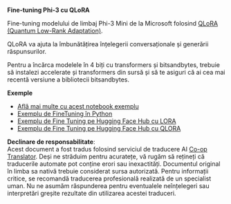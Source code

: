 <!--
CO_OP_TRANSLATOR_METADATA:
{
  "original_hash": "54b6b824568d4decb574b9e117c4f5f7",
  "translation_date": "2025-07-17T08:20:49+00:00",
  "source_file": "md/03.FineTuning/FineTuning_Qlora.md",
  "language_code": "ro"
}
-->
**Fine-tuning Phi-3 cu QLoRA**

Fine-tuning modelului de limbaj Phi-3 Mini de la Microsoft folosind [QLoRA (Quantum Low-Rank Adaptation)](https://github.com/artidoro/qlora).

QLoRA va ajuta la îmbunătățirea înțelegerii conversaționale și generării răspunsurilor.

Pentru a încărca modelele în 4 biți cu transformers și bitsandbytes, trebuie să instalezi accelerate și transformers din sursă și să te asiguri că ai cea mai recentă versiune a bibliotecii bitsandbytes.

**Exemple**
- [Află mai multe cu acest notebook exemplu](../../../../code/03.Finetuning/Phi_3_Inference_Finetuning.ipynb)
- [Exemplu de FineTuning în Python](../../../../code/03.Finetuning/FineTrainingScript.py)
- [Exemplu de Fine Tuning pe Hugging Face Hub cu LORA](../../../../code/03.Finetuning/Phi-3-finetune-lora-python.ipynb)
- [Exemplu de Fine Tuning pe Hugging Face Hub cu QLORA](../../../../code/03.Finetuning/Phi-3-finetune-qlora-python.ipynb)

**Declinare de responsabilitate**:  
Acest document a fost tradus folosind serviciul de traducere AI [Co-op Translator](https://github.com/Azure/co-op-translator). Deși ne străduim pentru acuratețe, vă rugăm să rețineți că traducerile automate pot conține erori sau inexactități. Documentul original în limba sa nativă trebuie considerat sursa autorizată. Pentru informații critice, se recomandă traducerea profesională realizată de un specialist uman. Nu ne asumăm răspunderea pentru eventualele neînțelegeri sau interpretări greșite rezultate din utilizarea acestei traduceri.